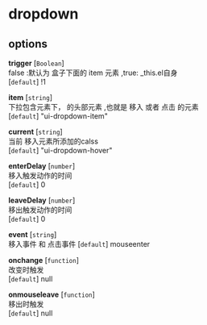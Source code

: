 # dropdown

## options

**trigger** [`Boolean`]  
   false :默认为 盒子下面的 item 元素 ,true: _this.el自身  
 [`default`] !1
 
**item** [`string`]  
  下拉包含元素下， 的头部元素 ,也就是 移入 或者 点击 的元素  
[`default`] "ui-dropdown-item"
 
**current** [`string`]  
  当前 移入元素所添加的calss  
[`default`] "ui-dropdown-hover"

**enterDelay** [`number`]  
    移入触发动作的时间  
[`default`] 0

**leaveDelay** [`number`]   
    移出触发动作的时间    
[`default`] 0

**event** [`string`]  
    移入事件 和 点击事件
[`default`] mouseenter    

**onchange** [`function`]  
    改变时触发  
[`default`] null  
 
**onmouseleave** [`function`]  
    移出时触发  
[`default`] null  


